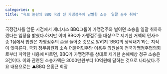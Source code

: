 ```yaml
---
categories: g
title: "속보 논란의 BBQ 국감 전 가맹점주에 남발한 소송  일괄 꼼수 취하"
---
```

국정감사를 앞둔 시점에서 제너시스 BBQ그룹이 가맹점주와 벌이던 소송을 일괄 취하하겠다는 입장을 밝혔다.하지만 이미 BBQ가 가맹점주를 대상으로 제기한 거액의 민사소송 1심에서 법원은 가맹점주의 손을 들어준 것으로 알려져 ‘BBQ의 생색내기’라는 지적이 잇따른다. 국회 정무위원회 소속 더불어민주당 이용우 의원실이 전국가맹점주협의회로부터 파악한 내용에 따르면, BBQ가 가맹점주를 상대로 제기한 손해배상 청구 소송은 3건이다. 이와 관련된 소송가액은 3000만원부터 10억원에 달하는 것으로 나타났다.주요 내용으로는 ▲BBQ 윤홍근 회장